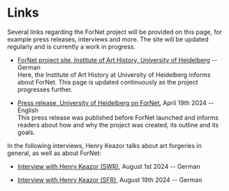 # Links
Several links regarding the ForNet project will be provided on this page, for example press releases, interviews and more. The site will be updated regularly and is currently a work in progress.  
 
* [ForNet project site, Institute of Art History, University of Heidelberg](https://www.uni-heidelberg.de/fakultaeten/philosophie/zegk/iek/forschung/fornet.html) -- German  
    Here, the Institute of Art History at University of Heidelberg informs about ForNet. This page is updated continuously as the project progresses further.

* [Press release, University of Heidelberg on ForNet](https://www.uni-heidelberg.de/en/newsroom/research-project-how-experts-exposed-art-forgeries-in-the-early-20th-century), April 19th 2024 -- English  
    This press release was published before ForNet launched and informs readers about how and why the project was created, its outline and its goals.

  
In the following interviews, Henry Keazor talks about art forgeries in general, as well as about ForNet:

* [Interview with Henry Keazor (SWR)](https://www.swr.de/swrkultur/kunst-und-ausstellung/aus-skandalen-lernen-kunsthistoriker-erforscht-geschichte-von-kunstfaelschungen-100.html), August 1st 2024 -- German

* [Interview with Henry Keazor (SFR)](https://www.srf.ch/kultur/kunst/forschung-zu-faelschungen-fake-dieser-mann-kennt-die-tricks-der-meisterfaelscher), August 19th 2024 -- German
